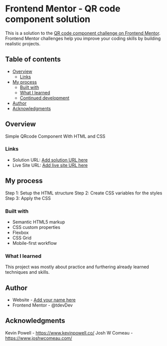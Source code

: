 # Frontend Mentor - QR code component solution

This is a solution to the [QR code component challenge on Frontend Mentor](https://www.frontendmentor.io/challenges/qr-code-component-iux_sIO_H). Frontend Mentor challenges help you improve your coding skills by building realistic projects.

## Table of contents

- [Overview](#overview)
  - [Links](#links)
- [My process](#my-process)
  - [Built with](#built-with)
  - [What I learned](#what-i-learned)
  - [Continued development](#continued-development)
- [Author](#author)
- [Acknowledgments](#acknowledgments)

## Overview

Simple QRcode Component With HTML and CSS

### Links

- Solution URL: [Add solution URL here](https://your-solution-url.com)
- Live Site URL: [Add live site URL here](https://your-live-site-url.com)

## My process

Step 1: Setup the HTML structure
Step 2: Create CSS variables for the styles
Step 3: Apply the CSS

### Built with

- Semantic HTML5 markup
- CSS custom properties
- Flexbox
- CSS Grid
- Mobile-first workflow

### What I learned

This project was mostly about practice and furthering already learned techniques and skills.

## Author

- Website - [Add your name here](https://www.your-site.com)
- Frontend Mentor - @tdevDev

## Acknowledgments

Kevin Powell - https://www.kevinpowell.co/
Josh W Comeau - https://www.joshwcomeau.com/
